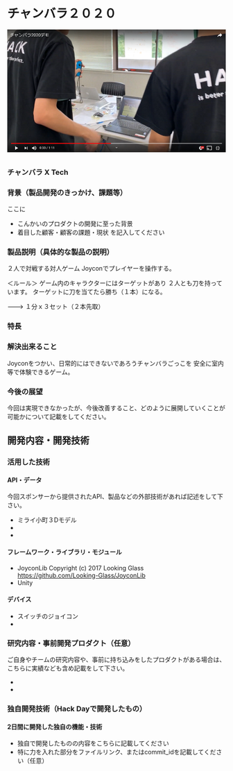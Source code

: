 # チャンバラ２０２０

[![Product Name](image.png)](https://www.youtube.com/watch?v=MTeMPaqOAcs&t=4s)

## 
### チャンバラ X Tech

### 背景（製品開発のきっかけ、課題等）
ここに
- こんかいのプロダクトの開発に至った背景
- 着目した顧客・顧客の課題・現状
を記入してください

### 製品説明（具体的な製品の説明）
２人で対戦する対人ゲーム
Joyconでプレイヤーを操作する。

＜ルール＞
ゲーム内のキャラクターにはターゲットがあり
２人とも刀を持っています。
ターゲットに刀を当てたら勝ち（１本）になる。

---> １分ｘ３セット（２本先取）

### 特長


### 解決出来ること
Joyconをつかい、日常的にはできないであろうチャンバラごっこを
安全に室内等で体験できるゲーム。

### 今後の展望
今回は実現できなかったが、今後改善すること、どのように展開していくことが可能かについて記載をしてください。


## 開発内容・開発技術
### 活用した技術

#### API・データ
今回スポンサーから提供されたAPI、製品などの外部技術があれば記述をして下さい。

* ミライ小町３Dモデル
* 
* 

#### フレームワーク・ライブラリ・モジュール
* JoyconLib Copyright (c) 2017 Looking Glass  https://github.com/Looking-Glass/JoyconLib
* Unity

#### デバイス
* スイッチのジョイコン
* 

### 研究内容・事前開発プロダクト（任意）
ご自身やチームの研究内容や、事前に持ち込みをしたプロダクトがある場合は、こちらに実績なども含め記載をして下さい。

* 
* 


### 独自開発技術（Hack Dayで開発したもの）
#### 2日間に開発した独自の機能・技術
* 独自で開発したものの内容をこちらに記載してください
* 特に力を入れた部分をファイルリンク、またはcommit_idを記載してください（任意）
